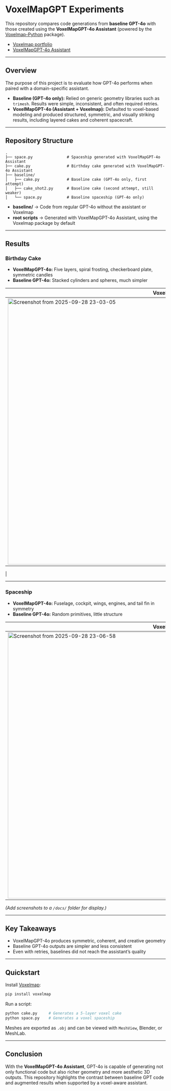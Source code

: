 # VoxelMapGPT Experiments

This repository compares code generations from **baseline GPT-4o** with those created using the **VoxelMapGPT-4o Assistant** (powered by the [Voxelmap-Python](https://github.com/moxilang/voxelmap) package).

* [Voxelmap portfolio](https://voxelmap.vercel.app)
* [VoxelMapGPT-4o Assistant](INSERT-GPT-ASSISTANT-LINK)

---

## Overview

The purpose of this project is to evaluate how GPT-4o performs when paired with a domain-specific assistant.

* **Baseline (GPT-4o only):** Relied on generic geometry libraries such as `trimesh`. Results were simple, inconsistent, and often required retries.
* **VoxelMapGPT-4o (Assistant + Voxelmap):** Defaulted to voxel-based modeling and produced structured, symmetric, and visually striking results, including layered cakes and coherent spacecraft.

---

## Repository Structure

```
.
├── space.py               # Spaceship generated with VoxelMapGPT-4o Assistant
├── cake.py                # Birthday cake generated with VoxelMapGPT-4o Assistant
├── baseline/
│   ├── cake.py            # Baseline cake (GPT-4o only, first attempt)
│   ├── cake_shot2.py      # Baseline cake (second attempt, still weaker)
│   └── space.py           # Baseline spaceship (GPT-4o only)
```

* **baseline/** → Code from regular GPT-4o without the assistant or Voxelmap
* **root scripts** → Generated with VoxelMapGPT-4o Assistant, using the Voxelmap package by default

---

## Results

### Birthday Cake

* **VoxelMapGPT-4o:** Five layers, spiral frosting, checkerboard plate, symmetric candles
* **Baseline GPT-4o:** Stacked cylinders and spheres, much simpler


| VoxelMapGPT-4o                             | Baseline GPT-4o                          |
| ---------------------------------------- | ---------------------------------------- |
| <img width="1052" height="834" alt="Screenshot from 2025-09-28 23-03-05" src="https://github.com/user-attachments/assets/d158b980-8f5f-4c1e-8847-7c8f0c7faabb" /> | <img width="867" height="815" alt="Screenshot from 2025-09-28 23-04-04" src="https://github.com/user-attachments/assets/ed49ab7a-b487-4890-9596-3fbedd87b750" />
 |

---

### Spaceship

* **VoxelMapGPT-4o:** Fuselage, cockpit, wings, engines, and tail fin in symmetry
* **Baseline GPT-4o:** Random primitives, little structure


| VoxelMapGPT-4o                                  | Baseline GPT-4o                               |
| --------------------------------------------- | --------------------------------------------- |
| <img width="1052" height="834" alt="Screenshot from 2025-09-28 23-06-58" src="https://github.com/user-attachments/assets/66beb1db-863c-44e0-8be8-24740dbe9dd8" /> | <img width="1052" height="833" alt="Screenshot from 2025-09-28 23-07-03" src="https://github.com/user-attachments/assets/4a34d55f-2f2c-4daf-ae5d-1312c157c0a5" /> |

*(Add screenshots to a `/docs/` folder for display.)*

---

## Key Takeaways

* VoxelMapGPT-4o produces symmetric, coherent, and creative geometry
* Baseline GPT-4o outputs are simpler and less consistent
* Even with retries, baselines did not reach the assistant’s quality

---

## Quickstart

Install [Voxelmap](https://github.com/moxilang/voxelmap):

```bash
pip install voxelmap
```

Run a script:

```bash
python cake.py     # Generates a 5-layer voxel cake
python space.py    # Generates a voxel spaceship
```

Meshes are exported as `.obj` and can be viewed with `MeshView`, Blender, or MeshLab.


---

## Conclusion

With the **VoxelMapGPT-4o Assistant**, GPT-4o is capable of generating not only functional code but also richer geometry and more aesthetic 3D outputs. This repository highlights the contrast between baseline GPT code and augmented results when supported by a voxel-aware assistant.
